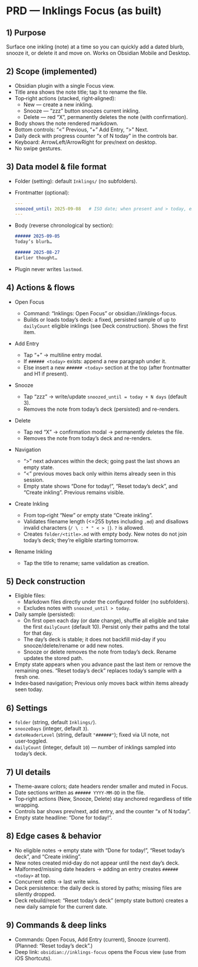 # PRD — Inklings Focus (as built)

## 1) Purpose

Surface one inkling (note) at a time so you can quickly add a dated blurb, snooze it, or delete it and move on. Works on Obsidian Mobile and Desktop.

## 2) Scope (implemented)

- Obsidian plugin with a single Focus view.
- Title area shows the note title; tap it to rename the file.
- Top‑right actions (stacked, right‑aligned):
  - New — create a new inkling.
  - Snooze — “zzz” button snoozes current inkling.
  - Delete — red “X”, permanently deletes the note (with confirmation).
- Body shows the note rendered markdown.
- Bottom controls: “<” Previous, “+” Add Entry, “>” Next.
- Daily deck with progress counter “x of N today” in the controls bar.
- Keyboard: ArrowLeft/ArrowRight for prev/next on desktop.
- No swipe gestures.

## 3) Data model & file format

- Folder (setting): default `Inklings/` (no subfolders).
- Frontmatter (optional):

  ```yaml
  ---
  snoozed_until: 2025-09-08   # ISO date; when present and > today, exclude from deck
  ---
  ```
- Body (reverse chronological by section):

  ```md
  ###### 2025-09-05
  Today’s blurb…

  ###### 2025-08-27
  Earlier thought…
  ```
- Plugin never writes `lastmod`.

## 4) Actions & flows

- Open Focus
  - Command: “Inklings: Open Focus” or obsidian://inklings-focus.
  - Builds or loads today’s deck: a fixed, persisted sample of up to `dailyCount` eligible inklings (see Deck construction). Shows the first item.

- Add Entry
  - Tap “+” → multiline entry modal.
  - If `###### <today>` exists: append a new paragraph under it.
  - Else insert a new `###### <today>` section at the top (after frontmatter and H1 if present).

- Snooze
  - Tap “zzz” → write/update `snoozed_until = today + N days` (default 3).
  - Removes the note from today’s deck (persisted) and re-renders.

- Delete
  - Tap red “X” → confirmation modal → permanently deletes the file.
  - Removes the note from today’s deck and re-renders.

- Navigation
  - “>” next advances within the deck; going past the last shows an empty state.
  - “<” previous moves back only within items already seen in this session.
  - Empty state shows “Done for today!”, “Reset today’s deck”, and “Create inkling”. Previous remains visible.

- Create Inkling
  - From top‑right “New” or empty state “Create inkling”.
  - Validates filename length (<=255 bytes including `.md`) and disallows invalid characters (`/ \ : * " < > |`). `?` is allowed.
  - Creates `folder/<title>.md` with empty body. New notes do not join today’s deck; they’re eligible starting tomorrow.

- Rename Inkling
  - Tap the title to rename; same validation as creation.

## 5) Deck construction

- Eligible files:
  - Markdown files directly under the configured folder (no subfolders).
  - Excludes notes with `snoozed_until > today`.
- Daily sample (persisted):
  - On first open each day (or date change), shuffle all eligible and take the first `dailyCount` (default 10). Persist only their paths and the total for that day.
  - The day’s deck is stable; it does not backfill mid‑day if you snooze/delete/rename or add new notes.
  - Snooze or delete removes the note from today’s deck. Rename updates the stored path.
- Empty state appears when you advance past the last item or remove the remaining ones. “Reset today’s deck” replaces today’s sample with a fresh one.
- Index‑based navigation; Previous only moves back within items already seen today.

## 6) Settings

- `folder` (string, default `Inklings/`).
- `snoozeDays` (integer, default `3`).
- `dateHeaderLevel` (string, default `"######"`); fixed via UI note, not user‑toggled.
- `dailyCount` (integer, default `10`) — number of inklings sampled into today’s deck.

## 7) UI details

- Theme-aware colors; date headers render smaller and muted in Focus.
- Date sections written as `###### YYYY-MM-DD` in the file.
- Top‑right actions (New, Snooze, Delete) stay anchored regardless of title wrapping.
- Controls bar shows prev/next, add entry, and the counter “x of N today”.
- Empty state headline: “Done for today!”.

## 8) Edge cases & behavior

- No eligible notes → empty state with “Done for today!”, “Reset today’s deck”, and “Create inkling”.
- New notes created mid‑day do not appear until the next day’s deck.
- Malformed/missing date headers → adding an entry creates `###### <today>` at top.
- Concurrent edits → last write wins.
- Deck persistence: the daily deck is stored by paths; missing files are silently dropped.
- Deck rebuild/reset: “Reset today’s deck” (empty state button) creates a new daily sample for the current date.

## 9) Commands & deep links

- Commands: Open Focus, Add Entry (current), Snooze (current). (Planned: “Reset today’s deck”.)
- Deep link: `obsidian://inklings-focus` opens the Focus view (use from iOS Shortcuts).
